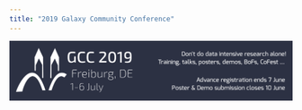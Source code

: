 ```yaml
---
title: "2019 Galaxy Community Conference"
---
```


[![2019 Galaxy Community Conference (GCC2019)](./gcc2019-deadlines-1.png)](/events/gcc2019/)
